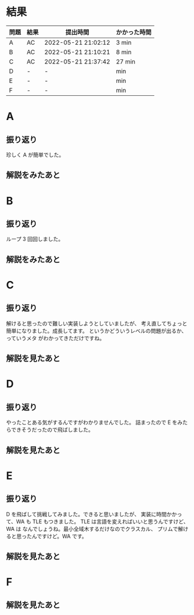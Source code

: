 # 結果

| 問題 | 結果 | 提出時間            | かかった時間 |
|------|------|---------------------|--------------|
| A    | AC   | 2022-05-21 21:02:12 | 3 min        |
| B    | AC   | 2022-05-21 21:10:21 | 8 min        |
| C    | AC   | 2022-05-21 21:37:42 | 27 min       |
| D    | -    | -                   |     min      |
| E    | -    | -                   |     min      |
| F    | -    | -                   |     min      |

# A

## 振り返り

珍しく A が簡単でした。

## 解説をみたあと

# B

## 振り返り

ループ 3 回回しました。

## 解説をみたあと

# C

## 振り返り

解けると思ったので難しい実装しようとしていましたが、
考え直してちょっと簡単になりました。成長してます。
というかどういうレベルの問題が出るか、っていうメタ
がわかってきただけですね。

## 解説を見たあと

# D

## 振り返り

やったことある気がするんですがわかりませんでした。
詰まったので E をみたらできそうだったので飛ばしました。

## 解説を見たあと

# E

## 振り返り

D を飛ばして挑戦してみました。できると思いましたが、
実装に時間かかって、WA も TLE もつきました。
TLE は言語を変えればいいと思うんですけど、WA は
なんでしょうね。最小全域木するだけなのでクラスカル、
プリムで解けると思ったんですけど。WA です。

## 解説を見たあと

# F

## 解説を見たあと
